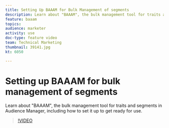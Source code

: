 ```yaml
---
title: Setting Up BAAAM for Bulk Management of segments
description: Learn about "BAAAM", the bulk management tool for traits and segments in Audience Manager, including how to set it up to get ready for use.
feature: baaam
topics: 
audience: marketer
activity: use
doc-type: feature video
team: Technical Marketing
thumbnail: 39141.jpg
kt: 6050

---
```


# Setting up BAAAM for bulk management of segments

Learn about "BAAAM", the bulk management tool for traits and segments in Audience Manager, including how to set it up to get ready for use.

>[!VIDEO](https://video.tv.adobe.com/v/39141/?quality=12&learn=on)
